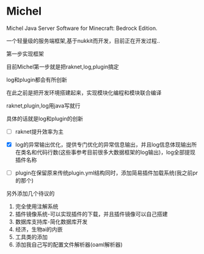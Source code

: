 # Michel
Michel Java Server Software for Minecraft: Bedrock Edition.

一个轻量级的服务端框架,基于nukkit而开发，目前正在开发过程..

第一步实现框架

目前Michel第一步就是把raknet,log,plugin搞定

log和plugin都会有所创新

在此之前是把开发环境搭建起来，实现模块化编程和模块联合编译

raknet,plugin,log用java写就行

具体的话就是log和plugin的创新

- [ ] raknet提升效率为主

- [X] log的异常输出优化，提供专门优化的异常信息输出，并且log信息体现输出所在类名和代码行数(这些事参考目前很多大数据框架的log输出)，log全部提现插件名称

- [ ] plugin在保留原来传统plugin.yml结构同时，添加简易插件加载系统(我之前pr的那个)

另外添加几个待议的

1. 完全使用注解系统
2. 插件镜像系统-可以实现插件的下载，并且插件镜像可以自己搭建
3. 数据库支持库-简化数据库开发
4. 经济，生物ai的内嵌
5. 工具类的添加
6. 添加我自己写的配置文件解析器(oaml解析器)
